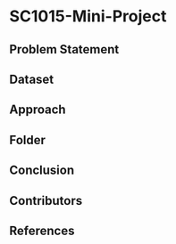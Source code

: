 # SC1015-Mini-Project
## Problem Statement
## Dataset
## Approach
## Folder
## Conclusion
## Contributors
## References
